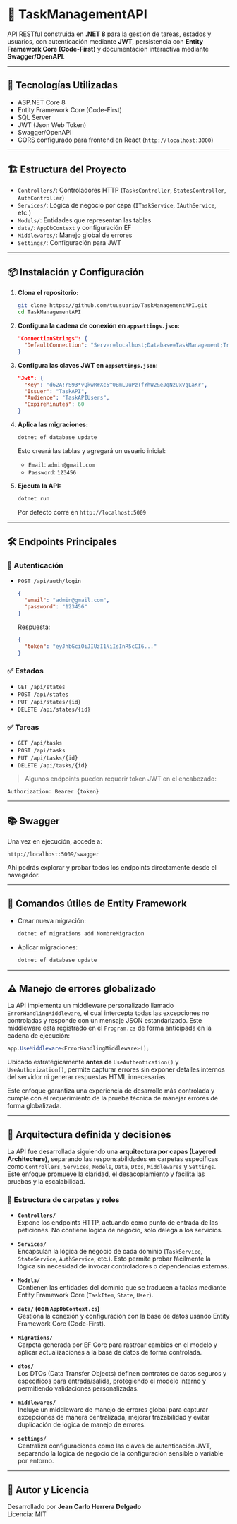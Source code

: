 # 🧠 TaskManagementAPI

API RESTful construida en **.NET 8** para la gestión de tareas, estados y usuarios, con autenticación mediante **JWT**, persistencia con **Entity Framework Core (Code-First)** y documentación interactiva mediante **Swagger/OpenAPI**.

---

## 🚀 Tecnologías Utilizadas

- ASP.NET Core 8
- Entity Framework Core (Code-First)
- SQL Server
- JWT (Json Web Token)
- Swagger/OpenAPI
- CORS configurado para frontend en React (`http://localhost:3000`)

---

## 🏗️ Estructura del Proyecto

- `Controllers/`: Controladores HTTP (`TasksController`, `StatesController`, `AuthController`)
- `Services/`: Lógica de negocio por capa (`ITaskService`, `IAuthService`, etc.)
- `Models/`: Entidades que representan las tablas
- `data/`: `AppDbContext` y configuración EF
- `Middlewares/`: Manejo global de errores
- `Settings/`: Configuración para JWT

---

## 📦 Instalación y Configuración

1. **Clona el repositorio:**

   ```bash
   git clone https://github.com/tuusuario/TaskManagementAPI.git
   cd TaskManagementAPI
   ```

2. **Configura la cadena de conexión en `appsettings.json`:**

   ```json
   "ConnectionStrings": {
     "DefaultConnection": "Server=localhost;Database=TaskManagement;Trusted_Connection=True;TrustServerCertificate=True;"
   }
   ```

3. **Configura las claves JWT en `appsettings.json`:**

   ```json
   "Jwt": {
     "Key": "d62A!rS93*vQkwR#Xc5^0BmL9uPzTfYhW2&eJqNzUxVgLaKr",
     "Issuer": "TaskAPI",
     "Audience": "TaskAPIUsers",
     "ExpireMinutes": 60
   }
   ```

4. **Aplica las migraciones:**

   ```bash
   dotnet ef database update
   ```

   Esto creará las tablas y agregará un usuario inicial:
   - `Email`: `admin@gmail.com`
   - `Password`: `123456`

5. **Ejecuta la API:**

   ```bash
   dotnet run
   ```

   Por defecto corre en `http://localhost:5009`

---

## 🛠️ Endpoints Principales

### 🔐 Autenticación

- `POST /api/auth/login`
  ```json
  {
    "email": "admin@gmail.com",
    "password": "123456"
  }
  ```
  Respuesta:
  ```json
  {
    "token": "eyJhbGciOiJIUzI1NiIsInR5cCI6..."
  }
  ```

### ✅ Estados

- `GET /api/states`
- `POST /api/states`
- `PUT /api/states/{id}`
- `DELETE /api/states/{id}`

### ✅ Tareas

- `GET /api/tasks`
- `POST /api/tasks`
- `PUT /api/tasks/{id}`
- `DELETE /api/tasks/{id}`

> Algunos endpoints pueden requerir token JWT en el encabezado:
```
Authorization: Bearer {token}
```

---

## 📚 Swagger

Una vez en ejecución, accede a:

```
http://localhost:5009/swagger
```

Ahí podrás explorar y probar todos los endpoints directamente desde el navegador.

---

## 🧪 Comandos útiles de Entity Framework

- Crear nueva migración:
  ```bash
  dotnet ef migrations add NombreMigracion
  ```
- Aplicar migraciones:
  ```bash
  dotnet ef database update
  ```

---
## ⚠️ Manejo de errores globalizado

La API implementa un middleware personalizado llamado `ErrorHandlingMiddleware`, el cual intercepta todas las excepciones no controladas y responde con un mensaje JSON estandarizado. Este middleware está registrado en el `Program.cs` de forma anticipada en la cadena de ejecución:

```csharp
app.UseMiddleware<ErrorHandlingMiddleware>();
```

Ubicado estratégicamente **antes de** `UseAuthentication()` y `UseAuthorization()`, permite capturar errores sin exponer detalles internos del servidor ni generar respuestas HTML innecesarias.

Este enfoque garantiza una experiencia de desarrollo más controlada y cumple con el requerimiento de la prueba técnica de manejar errores de forma globalizada.

---

## 🧠 Arquitectura definida y decisiones

La API fue desarrollada siguiendo una **arquitectura por capas (Layered Architecture)**, separando las responsabilidades en carpetas específicas como `Controllers`, `Services`, `Models`, `Data`, `Dtos`, `Middlewares` y `Settings`. Este enfoque promueve la claridad, el desacoplamiento y facilita las pruebas y la escalabilidad.

### 📁 Estructura de carpetas y roles

- **`Controllers/`**  
  Expone los endpoints HTTP, actuando como punto de entrada de las peticiones. No contiene lógica de negocio, solo delega a los servicios.

- **`Services/`**  
  Encapsulan la lógica de negocio de cada dominio (`TaskService`, `StateService`, `AuthService`, etc.). Esto permite probar fácilmente la lógica sin necesidad de invocar controladores o dependencias externas.

- **`Models/`**  
  Contienen las entidades del dominio que se traducen a tablas mediante Entity Framework Core (`TaskItem`, `State`, `User`).

- **`data/` (con `AppDbContext.cs`)**  
  Gestiona la conexión y configuración con la base de datos usando Entity Framework Core (Code-First).

- **`Migrations/`**  
  Carpeta generada por EF Core para rastrear cambios en el modelo y aplicar actualizaciones a la base de datos de forma controlada.

- **`dtos/`**  
  Los DTOs (Data Transfer Objects) definen contratos de datos seguros y específicos para entrada/salida, protegiendo el modelo interno y permitiendo validaciones personalizadas.

- **`middlewares/`**  
  Incluye un middleware de manejo de errores global para capturar excepciones de manera centralizada, mejorar trazabilidad y evitar duplicación de lógica de manejo de errores.

- **`settings/`**  
  Centraliza configuraciones como las claves de autenticación JWT, separando la lógica de negocio de la configuración sensible o variable por entorno.
---

## 🧩 Autor y Licencia

Desarrollado por **Jean Carlo Herrera Delgado**  
Licencia: MIT
